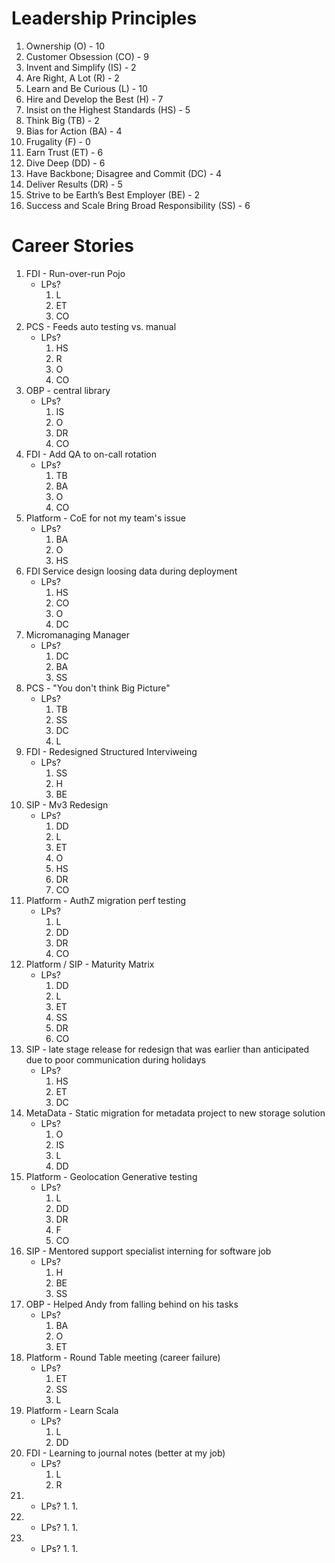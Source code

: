 # Leadership Principles
1. Ownership (O) - 10
1. Customer Obsession (CO) - 9
1. Invent and Simplify (IS) - 2
1. Are Right, A Lot (R) - 2
1. Learn and Be Curious (L) - 10
1. Hire and Develop the Best (H) - 7
1. Insist on the Highest Standards (HS) - 5
1. Think Big (TB) - 2
1. Bias for Action (BA) - 4
1. Frugality (F) - 0
1. Earn Trust (ET) - 6
1. Dive Deep (DD) - 6
1. Have Backbone; Disagree and Commit (DC) - 4
1. Deliver Results (DR) - 5
1. Strive to be Earth’s Best Employer (BE) - 2
1. Success and Scale Bring Broad Responsibility (SS) - 6

# Career Stories
1. FDI - Run-over-run Pojo
	- LPs?
		1. L
		1. ET
		1. CO
1. PCS - Feeds auto testing vs. manual
	- LPs?
		1. HS
		1. R
		1. O
		1. CO
1. OBP - central library
	- LPs?
		1. IS
		1. O
		1. DR
		1. CO
1. FDI - Add QA to on-call rotation
	- LPs?
		1. TB
		1. BA
		1. O
		1. CO
1. Platform - CoE for not my team's issue
	- LPs?
		1. BA
		1. O
		1. HS
1. FDI Service design loosing data during deployment
	- LPs?
		1. HS
		1. CO
		1. O
		1. DC
1. Micromanaging Manager
	- LPs?
		1. DC
		1. BA
		1. SS
1. PCS - "You don't think Big Picture"
	- LPs?
		1. TB
		1. SS
		1. DC
		1. L
1. FDI - Redesigned Structured Interviweing
	- LPs?
		1. SS
		1. H
		1. BE
1. SIP - Mv3 Redesign
	- LPs?
		1. DD
		1. L
		1. ET
		1. O
		1. HS
		1. DR
		1. CO
1. Platform - AuthZ migration perf testing
	- LPs?
		1. L
		1. DD
		1. DR
		1. CO
1. Platform / SIP - Maturity Matrix
	- LPs?
		1. DD
		1. L
		1. ET
		1. SS
		1. DR
		1. CO
1. SIP - late stage release for redesign that was earlier than anticipated due to poor communication during holidays
	- LPs?
		1. HS
		1. ET
		1. DC
1. MetaData - Static migration for metadata project to new storage solution
	- LPs?
		1. O
		1. IS
		1. L
		1. DD
1. Platform - Geolocation Generative testing
	- LPs?
		1. L
		1. DD
		1. DR
		1. F
		1. CO
1. SIP - Mentored support specialist interning for software job
	- LPs?
		1. H
		1. BE
		1. SS
1. OBP - Helped Andy from falling behind on his tasks
	- LPs?
		1. BA
		1. O
		1. ET
1. Platform - Round Table meeting (career failure)
	- LPs?
		1. ET
		1. SS
		1. L
1. Platform - Learn Scala
	- LPs?
		1. L
		1. DD
1. FDI - Learning to journal notes (better at my job)
	- LPs?
		1. L
		1. R
1. 
	- LPs?
		1.
		1.
1. 
	- LPs?
		1.
		1.
1. 
	- LPs?
		1.
		1.
